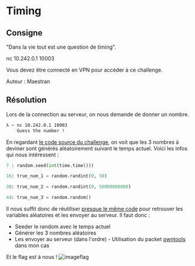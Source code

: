 # Timing

## Consigne

"Dans la vie tout est une question de timing".

nc 10.242.0.1 10003

Vous devez être connecté en VPN pour accéder à ce challenge.

Auteur : Maestran

## Résolution

Lors de la connection au serveur, on nous demande de donner un nombre.

```bash
λ ~ nc 10.242.0.1 10003
    Guess the number !
```

En regardant [le code source du challenge](timing.py), on voit que les 3 nombres à deviner sont générés aléatoirement suivant le temps actuel. Voici les infos qui nous intéressent :

```python
7 : random.seed(int(time.time()))

16: true_num_1 = random.randint(0, 50)

30: true_num_2 = random.randint(0, 50000000000)

44: true_num_3 = random.random()
```

Il nous suffit donc de réutiliser [presque le même code](solution.py) pour retrouver les variables aléatoires et les envoyer au serveur. Il faut donc :

- Seeder le random avec le temps actuel
- Générer les 3 nombres aléatoires
- Les envoyer au serveur (dans l'ordre) - Utilisation du packet [pwntools](https://github.com/Gallopsled/pwntools) dans mon cas

Et le flag est à nous !
![imageflag](https://media.discordapp.net/attachments/972604017261830176/1051920615512219699/image.png)
